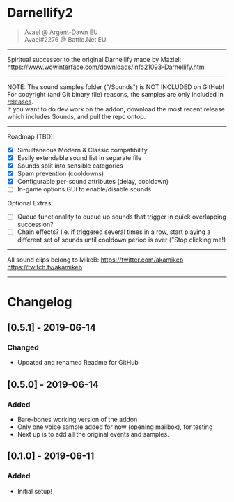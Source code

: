 # Darnellify2

> Avael @ Argent-Dawn EU   
> Avael#2276 @ Battle.Net EU   

-----

Spiritual successor to the original Darnellify made by Maziel:
https://www.wowinterface.com/downloads/info21093-Darnellify.html

-----

NOTE: The sound samples folder ("/Sounds") is NOT INCLUDED on GitHub!  
For copyright (and Git binary file) reasons, the samples are only included in [releases](https://github.com/Mythricia/Darnellify2/releases).  
If you want to do dev work on the addon, download the most recent release which includes Sounds, and pull the repo ontop.

-----

Roadmap (TBD):  
- [x] Simultaneous Modern & Classic compatibility
- [x] Easily extendable sound list in separate file
- [x] Sounds split into sensible categories
- [x] Spam prevention (cooldowns)
- [x] Configurable per-sound attributes (delay, cooldown)
- [ ] In-game options GUI to enable/disable sounds

Optional Extras:  
- [ ] Queue functionality to queue up sounds that trigger in quick overlapping succession?
- [ ] Chain effects? I.e. if triggered several times in a row, start playing a different set of sounds until cooldown period is over ("Stop clicking me!)

-----

All sound clips belong to MikeB:
https://twitter.com/akamikeb
https://twitch.tv/akamikeb

-----



# Changelog

## [0.5.1] - 2019-06-14
### Changed
- Updated and renamed Readme for GitHub

## [0.5.0] - 2019-06-14
### Added
- Bare-bones working version of the addon
- Only one voice sample added for now (opening mailbox), for testing
- Next up is to add all the original events and samples.


## [0.1.0] - 2019-06-11
### Added
- Initial setup!
